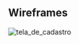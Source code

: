 
## Wireframes

![tela_de_cadastro](https://github.com/user-attachments/assets/d8cfe8e8-dab7-487c-b2c7-be2d6b2bfa0f)

